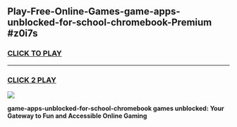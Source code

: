 
## Play-Free-Online-Games-game-apps-unblocked-for-school-chromebook-Premium #z0i7s
<h3>
<a href="https://premium.freeplayer.one?title=game-apps-unblocked-for-school-chromebook&ref=8M">CLICK TO PLAY</a></h3>
<hr>

<h3>
<a href="https://premium.freeplayer.one?title=game-apps-unblocked-for-school-chromebook&ref=8M">CLICK 2 PLAY</a>
  
</h3>

<a href="https://premium.freeplayer.one?title=game-apps-unblocked-for-school-chromebook&ref=8M"><img src="https://clearcache.store/games.png"></a>


**game-apps-unblocked-for-school-chromebook games unblocked: Your Gateway to Fun and Accessible Online Gaming**
